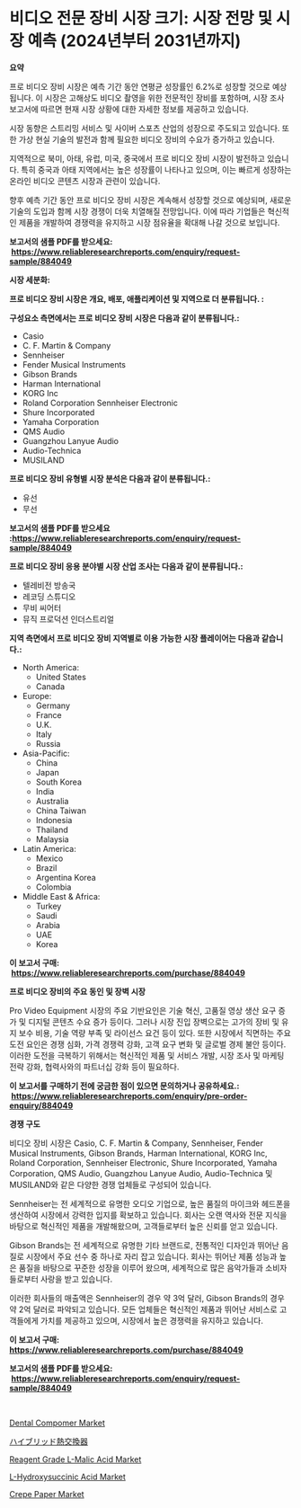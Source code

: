 <p><h1>비디오 전문 장비 시장 크기: 시장 전망 및 시장 예측 (2024년부터 2031년까지)</h1></p><p><strong>요약</strong></p>
<p><p>프로 비디오 장비 시장은 예측 기간 동안 연평균 성장률인 6.2%로 성장할 것으로 예상됩니다. 이 시장은 고해상도 비디오 촬영을 위한 전문적인 장비를 포함하며, 시장 조사 보고서에 따르면 현재 시장 상황에 대한 자세한 정보를 제공하고 있습니다.</p><p>시장 동향은 스트리밍 서비스 및 사이버 스포츠 산업의 성장으로 주도되고 있습니다. 또한 가상 현실 기술의 발전과 함께 필요한 비디오 장비의 수요가 증가하고 있습니다.</p><p>지역적으로 북미, 아태, 유럽, 미국, 중국에서 프로 비디오 장비 시장이 발전하고 있습니다. 특히 중국과 아태 지역에서는 높은 성장률이 나타나고 있으며, 이는 빠르게 성장하는 온라인 비디오 콘텐츠 시장과 관련이 있습니다.</p><p>향후 예측 기간 동안 프로 비디오 장비 시장은 계속해서 성장할 것으로 예상되며, 새로운 기술의 도입과 함께 시장 경쟁이 더욱 치열해질 전망입니다. 이에 따라 기업들은 혁신적인 제품을 개발하여 경쟁력을 유지하고 시장 점유율을 확대해 나갈 것으로 보입니다.</p></p>
<p><strong>보고서의 샘플 PDF를 받으세요: &nbsp;<a href="https://www.reliableresearchreports.com/enquiry/request-sample/884049">https://www.reliableresearchreports.com/enquiry/request-sample/884049</a></strong></p>
<p><strong>시장 세분화:</strong></p>
<p><strong> 프로 비디오 장비 시장은 개요, 배포, 애플리케이션 및 지역으로 더 분류됩니다. :</strong></p>
<p><strong>구성요소 측면에서는 프로 비디오 장비 시장은 다음과 같이 분류됩니다.:</strong></p>
<p><ul><li>Casio</li><li>C. F. Martin & Company</li><li>Sennheiser</li><li>Fender Musical Instruments</li><li>Gibson Brands</li><li>Harman International</li><li>KORG Inc</li><li>Roland Corporation Sennheiser Electronic</li><li>Shure Incorporated</li><li>Yamaha Corporation</li><li>QMS Audio</li><li>Guangzhou Lanyue Audio</li><li>Audio-Technica</li><li>MUSILAND</li></ul></p>
<p><strong> 프로 비디오 장비 유형별 시장 분석은 다음과 같이 분류됩니다.:</strong></p>
<p><ul><li>유선</li><li>무선</li></ul></p>
<p><strong>보고서의 샘플 PDF를 받으세요 :<a href="https://www.reliableresearchreports.com/enquiry/request-sample/884049">https://www.reliableresearchreports.com/enquiry/request-sample/884049</a></strong></p>
<p><strong> 프로 비디오 장비 응용 분야별 시장 산업 조사는 다음과 같이 분류됩니다.:</strong></p>
<p><ul><li>텔레비전 방송국</li><li>레코딩 스튜디오</li><li>무비 씨어터</li><li>뮤직 프로덕션 인더스트리얼</li></ul></p>
<p><strong>지역 측면에서 프로 비디오 장비 지역별로 이용 가능한 시장 플레이어는 다음과 같습니다.:</strong></p>
<p><ul>
    <li>
        North America:
        <ul>
            <li>United States</li>
            <li>Canada</li>
        </ul>
    </li>
    <li>
        Europe:
        <ul>
            <li>Germany</li>
            <li>France</li>
            <li>U.K.</li>
            <li>Italy</li>
            <li>Russia</li>
        </ul>
    </li>
    <li>
        Asia-Pacific:
        <ul>
            <li>China</li>
            <li>Japan</li>
            <li>South Korea</li>
            <li>India</li>
            <li>Australia</li>
            <li>China Taiwan</li>
            <li>Indonesia</li>
            <li>Thailand</li>
            <li>Malaysia</li>
        </ul>
    </li>
    <li>
        Latin America:
        <ul>
            <li>Mexico</li>
            <li>Brazil</li>
            <li>Argentina Korea</li>
            <li>Colombia</li>
        </ul>
    </li>
    <li>
        Middle East & Africa:
        <ul>
            <li>Turkey</li>
            <li>Saudi</li>
            <li>Arabia</li>
            <li>UAE</li>
            <li>Korea</li>
        </ul>
    </li>
    </ul></p>
<p><strong>이 보고서 구매: &nbsp;<a href="https://www.reliableresearchreports.com/purchase/884049">https://www.reliableresearchreports.com/purchase/884049</a></strong></p>
<p><strong>프로 비디오 장비의 주요 동인 및 장벽 시장</strong></p>
<p><p>Pro Video Equipment 시장의 주요 기반요인은 기술 혁신, 고품질 영상 생산 요구 증가 및 디지털 콘텐츠 수요 증가 등이다. 그러나 시장 진입 장벽으로는 고가의 장비 및 유지 보수 비용, 기술 역량 부족 및 라이선스 요건 등이 있다. 또한 시장에서 직면하는 주요 도전 요인은 경쟁 심화, 가격 경쟁력 강화, 고객 요구 변화 및 글로벌 경제 불안 등이다. 이러한 도전을 극복하기 위해서는 혁신적인 제품 및 서비스 개발, 시장 조사 및 마케팅 전략 강화, 협력사와의 파트너십 강화 등이 필요하다.</p></p>
<p><strong>이 보고서를 구매하기 전에 궁금한 점이 있으면 문의하거나 공유하세요.: &nbsp;<a href="https://www.reliableresearchreports.com/enquiry/pre-order-enquiry/884049">https://www.reliableresearchreports.com/enquiry/pre-order-enquiry/884049</a></strong></p>
<p><strong>경쟁 구도</strong></p>
<p><p>비디오 장비 시장은 Casio, C. F. Martin & Company, Sennheiser, Fender Musical Instruments, Gibson Brands, Harman International, KORG Inc, Roland Corporation, Sennheiser Electronic, Shure Incorporated, Yamaha Corporation, QMS Audio, Guangzhou Lanyue Audio, Audio-Technica 및 MUSILAND와 같은 다양한 경쟁 업체들로 구성되어 있습니다.</p><p>Sennheiser는 전 세계적으로 유명한 오디오 기업으로, 높은 품질의 마이크와 헤드폰을 생산하여 시장에서 강력한 입지를 확보하고 있습니다. 회사는 오랜 역사와 전문 지식을 바탕으로 혁신적인 제품을 개발해왔으며, 고객들로부터 높은 신뢰를 얻고 있습니다.</p><p>Gibson Brands는 전 세계적으로 유명한 기타 브랜드로, 전통적인 디자인과 뛰어난 음질로 시장에서 주요 선수 중 하나로 자리 잡고 있습니다. 회사는 뛰어난 제품 성능과 높은 품질을 바탕으로 꾸준한 성장을 이루어 왔으며, 세계적으로 많은 음악가들과 소비자들로부터 사랑을 받고 있습니다.</p><p>이러한 회사들의 매출액은 Sennheiser의 경우 약 3억 달러, Gibson Brands의 경우 약 2억 달러로 파악되고 있습니다. 모든 업체들은 혁신적인 제품과 뛰어난 서비스로 고객들에게 가치를 제공하고 있으며, 시장에서 높은 경쟁력을 유지하고 있습니다.</p></p>
<p><strong>이 보고서 구매: &nbsp; <a href="https://www.reliableresearchreports.com/purchase/884049">https://www.reliableresearchreports.com/purchase/884049</a></strong></p>
<p><strong>보고서의 샘플 PDF를 받으세요: &nbsp;<a href="https://www.reliableresearchreports.com/enquiry/request-sample/884049">https://www.reliableresearchreports.com/enquiry/request-sample/884049</a></strong><strong></strong></p>
<p>&nbsp;</p>
<p><p><a href="https://issuu.com/reportprime-2/docs/dental-compomer-market-size-2030.pptx">Dental Compomer Market</a></p><p><a href="https://medium.com/@novastamm2023/%E3%83%8F%E3%82%A4%E3%83%96%E3%83%AA%E3%83%83%E3%83%89%E7%86%B1%E4%BA%A4%E6%8F%9B%E5%99%A8%E5%B8%82%E5%A0%B4%E3%81%AE%E3%83%88%E3%83%AC%E3%83%B3%E3%83%89%E3%81%A8%E5%B8%82%E5%A0%B4%E5%88%86%E6%9E%90%E3%81%AF-2024%E5%B9%B4%E3%81%8B%E3%82%892031%E5%B9%B4%E3%81%AE%E6%9C%9F%E9%96%93%E3%81%AB%E4%BA%88%E6%B8%AC%E3%81%95%E3%82%8C%E3%81%A6%E3%81%84%E3%81%BE%E3%81%99-2f1fce72a4c6">ハイブリッド熱交換器</a></p><p><a href="https://github.com/julyju69/Market-Research-Report-List-2/blob/main/reagent-grade-l-malic-acid-market.md">Reagent Grade L-Malic Acid Market</a></p><p><a href="https://github.com/gdfhhhj/Market-Research-Report-List-3/blob/main/l-hydroxysuccinic-acid-market.md">L-Hydroxysuccinic Acid Market</a></p><p><a href="https://issuu.com/reportprime-2/docs/crepe-paper-market-size-2030.pptx">Crepe Paper Market</a></p></p>